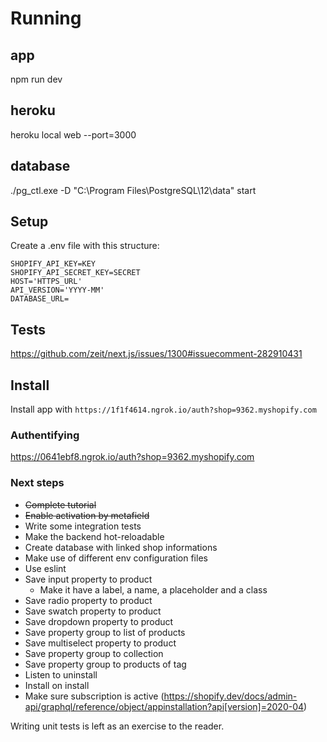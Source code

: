 # Running

## app
npm run dev

## heroku
heroku local web --port=3000

## database
 ./pg_ctl.exe -D "C:\Program Files\PostgreSQL\12\data" start

## Setup

Create a .env file with this structure:

```
SHOPIFY_API_KEY=KEY
SHOPIFY_API_SECRET_KEY=SECRET
HOST='HTTPS_URL'
API_VERSION='YYYY-MM'
DATABASE_URL=
```

## Tests

https://github.com/zeit/next.js/issues/1300#issuecomment-282910431

## Install

Install app with `https://1f1f4614.ngrok.io/auth?shop=9362.myshopify.com`

### Authentifying

https://0641ebf8.ngrok.io/auth?shop=9362.myshopify.com

### Next steps

- ~~Complete tutorial~~
- ~~Enable activation by metafield~~
- Write some integration tests
- Make the backend hot-reloadable
- Create database with linked shop informations
- Make use of different env configuration files
- Use eslint
- Save input property to product
    - Make it have a label, a name, a placeholder and a class
- Save radio property to product
- Save swatch property to product
- Save dropdown property to product
- Save property group to list of products
- Save multiselect property to product
- Save property group to collection
- Save property group to products of tag
- Listen to uninstall 
- Install on install
- Make sure subscription is active (https://shopify.dev/docs/admin-api/graphql/reference/object/appinstallation?api[version]=2020-04)


Writing unit tests is left as an exercise to the reader.
